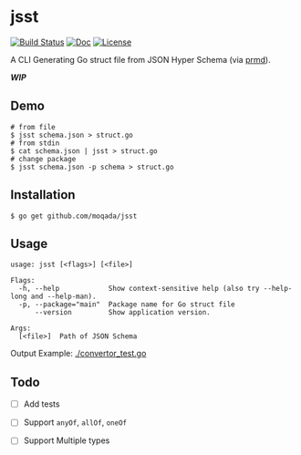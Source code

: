 # jsst

[![Build Status][travis-image]][travis-url]
[![Doc][godoc-image]][godoc-url]
[![License][license-image]][license-url]

A CLI Generating Go struct file from JSON Hyper Schema (via [prmd](https://github.com/interagent/prmd)).

***WIP***

## Demo

```
# from file
$ jsst schema.json > struct.go
# from stdin
$ cat schema.json | jsst > struct.go
# change package
$ jsst schema.json -p schema > struct.go
```

## Installation

```
$ go get github.com/moqada/jsst
```

## Usage

```
usage: jsst [<flags>] [<file>]

Flags:
  -h, --help            Show context-sensitive help (also try --help-long and --help-man).
  -p, --package="main"  Package name for Go struct file
      --version         Show application version.

Args:
  [<file>]  Path of JSON Schema
```

Output Example: [./convertor_test.go](./convertor_test.go)

## Todo

- [ ] Add tests
- [ ] Support `anyOf`, `allOf`, `oneOf`
- [ ] Support Multiple types


[godoc-url]: https://godoc.org/github.com/moqada/jsst
[godoc-image]: https://img.shields.io/badge/godoc-reference-blue.svg?style=flat-square
[travis-url]: https://travis-ci.org/moqada/jsst
[travis-image]: https://img.shields.io/travis/moqada/jsst.svg?style=flat-square
[license-url]: http://opensource.org/licenses/MIT
[license-image]: https://img.shields.io/github/license/moqada/jsst.svg?style=flat-square
